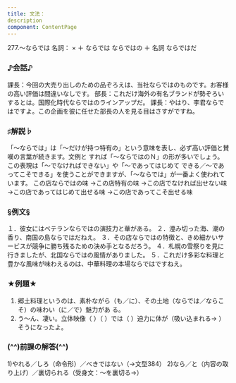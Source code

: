 ```yaml
---
title: 文法：
description
component: ContentPage
---
```



277.～ならでは
名詞： × ＋ ならでは ならではの ＋ 名詞 ならではだ
### ♪会話♪
課長：今回の大売り出しのための品ぞろえは、当社ならではのものです。お客様の高い評価は間違いなしです。 部長：これだけ海外の有名ブランドが勢ぞろいするとは。国際化時代ならではのラインアップだ。 課長：やはり、李君ならではですよ。この企画を彼に任せた部長の人を見る目はさすがですね。
### ♯解説♭
「～ならでは」は「～だけが持つ特有の」という意味を表し、必ず高い評価と賛嘆の言葉が続きます。文例と すれば「～ならではのＮ」の形が多いでしょう。この表現は「～でなければできない」や「～であってはじめて できる／～であってこそできる」を使うことができますが、「～ならでは」が一番よく使われています。
この店ならではの味
→この店特有の味
→この店でなければ出せない味
→この店であってはじめて出せる味
→この店であってこそ出せる味
### §例文§
１．彼女にはベテランならではの演技力と華がある。
２．澄み切った海、潮の香り、南国の島ならではだねえ。
３．その店ならではの特徴と、きめ細かいサービスが競争に勝ち残るための決め手となるだろう。
４．札幌の雪祭りを見に行きましたが、北国ならではの風情がありました。
５．これだけ多彩な料理と豊かな風味が味わえるのは、中華料理の本場ならではですねえ。
### ★例題★
1) 郷土料理というのは、素朴ながら（も／に）、その土地（ならでは／ならこそ）の味わい（に／で）魅力があ
る。    
2) う～ん、凄い。立体映像（ ）（ ）では（ ）迫力に体が（吸い込まれる→ ）そうになったよ。
### (^^)前課の解答(^^)
1)やれる／しろ（命令形）／べきではない（→文型384）
2)なら／と（内容の取り上げ）／裏切られる（受身文：～を裏切る→）
